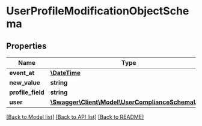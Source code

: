 # UserProfileModificationObjectSchema

## Properties
Name | Type | Description | Notes
------------ | ------------- | ------------- | -------------
**event_at** | [**\DateTime**](\DateTime.md) | Event time. | 
**new_value** | **string** |  | 
**profile_field** | **string** |  | 
**user** | [**\Swagger\Client\Model\UserComplianceSchemaUser**](UserComplianceSchemaUser.md) |  | 

[[Back to Model list]](../../README.md#documentation-for-models) [[Back to API list]](../../README.md#documentation-for-api-endpoints) [[Back to README]](../../README.md)

